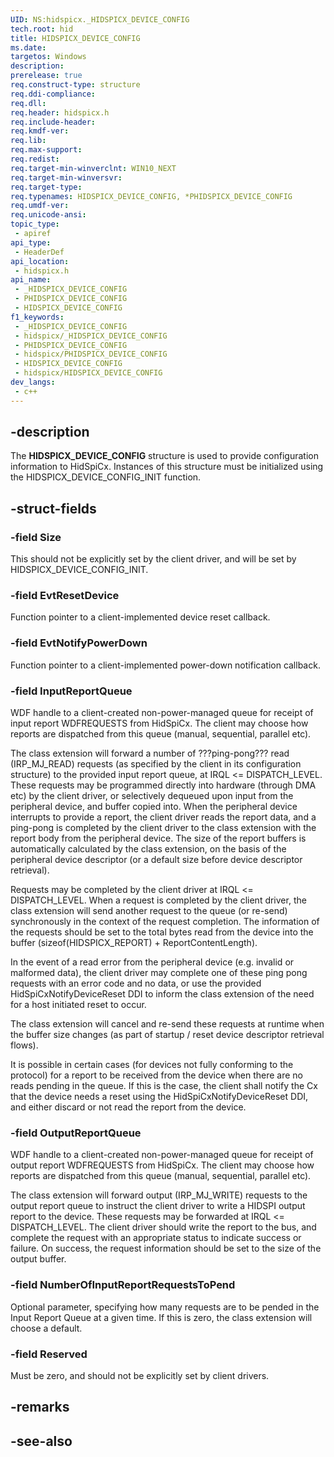 ```yaml
---
UID: NS:hidspicx._HIDSPICX_DEVICE_CONFIG
tech.root: hid
title: HIDSPICX_DEVICE_CONFIG
ms.date: 
targetos: Windows
description: 
prerelease: true
req.construct-type: structure
req.ddi-compliance: 
req.dll: 
req.header: hidspicx.h
req.include-header: 
req.kmdf-ver: 
req.lib: 
req.max-support: 
req.redist: 
req.target-min-winverclnt: WIN10_NEXT
req.target-min-winversvr: 
req.target-type: 
req.typenames: HIDSPICX_DEVICE_CONFIG, *PHIDSPICX_DEVICE_CONFIG
req.umdf-ver: 
req.unicode-ansi: 
topic_type:
 - apiref
api_type:
 - HeaderDef
api_location:
 - hidspicx.h
api_name:
 - _HIDSPICX_DEVICE_CONFIG
 - PHIDSPICX_DEVICE_CONFIG
 - HIDSPICX_DEVICE_CONFIG
f1_keywords:
 - _HIDSPICX_DEVICE_CONFIG
 - hidspicx/_HIDSPICX_DEVICE_CONFIG
 - PHIDSPICX_DEVICE_CONFIG
 - hidspicx/PHIDSPICX_DEVICE_CONFIG
 - HIDSPICX_DEVICE_CONFIG
 - hidspicx/HIDSPICX_DEVICE_CONFIG
dev_langs:
 - c++
---
```


## -description

The **HIDSPICX_DEVICE_CONFIG** structure is used to provide configuration information to HidSpiCx. Instances of this structure must be initialized using the HIDSPICX_DEVICE_CONFIG_INIT function.

## -struct-fields

### -field Size

This should not be explicitly set by the client driver, and will be set by HIDSPICX_DEVICE_CONFIG_INIT.

### -field EvtResetDevice

Function pointer to a client-implemented device reset callback.

### -field EvtNotifyPowerDown

Function pointer to a client-implemented power-down notification callback.

### -field InputReportQueue

WDF handle to a client-created non-power-managed queue for receipt of input report WDFREQUESTS from HidSpiCx. The client may choose how reports are dispatched from this queue (manual, sequential, parallel etc).

The class extension will forward a number of ???ping-pong??? read (IRP_MJ_READ) requests (as specified by the client in its configuration structure) to the provided input report queue, at IRQL <= DISPATCH_LEVEL. These requests may be programmed directly into hardware (through DMA etc) by the client driver, or selectively dequeued upon input from the peripheral device, and buffer copied into. When the peripheral device interrupts to provide a report, the client driver reads the report data, and a ping-pong is completed by the client driver to the class extension with the report body from the peripheral device. The size of the report buffers is automatically calculated by the class extension, on the basis of the peripheral device descriptor (or a default size before device descriptor retrieval).

Requests may be completed by the client driver at IRQL <= DISPATCH_LEVEL. When a request is completed by the client driver, the class extension will send another request to the queue (or re-send) synchronously in the context of the request completion. The information of the requests should be set to the total bytes read from the device into the buffer (sizeof(HIDSPICX_REPORT) + ReportContentLength).

In the event of a read error from the peripheral device (e.g. invalid or malformed data), the client driver may complete one of these ping pong requests with an error code and no data, or use the provided  HidSpiCxNotifyDeviceReset DDI to inform the class extension of the need for a host initiated reset to occur.

The class extension will cancel and re-send these requests at runtime when the buffer size changes (as part of startup / reset device descriptor retrieval flows).

It is possible in certain cases (for devices not fully conforming to the protocol) for a report to be received from the device when there are no reads pending in the queue. If this is the case, the client shall notify the Cx that the device needs a reset using the HidSpiCxNotifyDeviceReset DDI, and either discard or not read the report from the device.

### -field OutputReportQueue

WDF handle to a client-created non-power-managed queue for receipt of output report WDFREQUESTS from HidSpiCx. The client may choose how reports are dispatched from this queue (manual, sequential, parallel etc).

The class extension will forward output (IRP_MJ_WRITE) requests to the output report queue to instruct the client driver to write a HIDSPI output report to the device. These requests may be forwarded at IRQL <= DISPATCH_LEVEL. The client driver should write the report to the bus, and complete the request with an appropriate status to indicate success or failure. On success, the request information should be set to the size of the output buffer.

### -field NumberOfInputReportRequestsToPend

Optional parameter, specifying how many requests are to be pended in the Input Report Queue at a given time. If this is zero, the class extension will choose a default.

### -field Reserved

Must be zero, and should not be explicitly set by client drivers.

## -remarks

## -see-also
